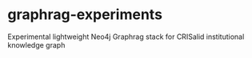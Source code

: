 # graphrag-experiments
Experimental lightweight Neo4j Graphrag stack for CRISalid institutional knowledge graph

